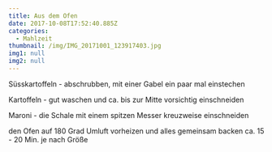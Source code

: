 ```yaml
---
title: Aus dem Ofen
date: 2017-10-08T17:52:40.885Z
categories:
  - Mahlzeit
thumbnail: /img/IMG_20171001_123917403.jpg
img1: null
img2: null
---
```

Süsskartoffeln - abschrubben, mit einer Gabel ein paar mal einstechen

Kartoffeln - gut waschen und ca. bis zur Mitte vorsichtig einschneiden

Maroni - die Schale mit einem spitzen Messer kreuzweise einschneiden

den Ofen auf 180 Grad Umluft vorheizen und alles gemeinsam backen ca. 15 - 20 Min. je nach Größe 
